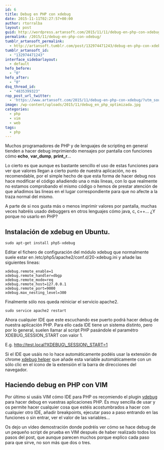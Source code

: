 ```yaml
---
id: 6
title: Debug en PHP con xdebug
date: 2015-11-11T02:27:57+00:00
author: rtorralba
layout: post
guid: http://wordpress.artansoft.com/2015/11/11/debug-en-php-con-xdebug/
permalink: /2015/11/debug-en-php-con-xdebug/
tumblr_artansoft_permalink:
  - http://artansoft.tumblr.com/post/132974471243/debug-en-php-con-xdebug
tumblr_artansoft_id:
  - "132974471243"
interface_sidebarlayout:
  - default
hefo_before:
  - "0"
hefo_after:
  - "0"
dsq_thread_id:
  - "4835399323"
rop_post_url_twitter:
  - 'https://www.artansoft.com/2015/11/debug-en-php-con-xdebug/?utm_source=ReviveOldPost&utm_medium=social&utm_campaign=ReviveOldPost'
image: /wp-content/uploads/2015/11/debug_en_php_optimizada.jpg
categories:
  - php
  - vim
  - web
tags:
  - php
---
```

Muchos programadores de PHP y de lenguajes de scripting en general tienden a hacer debug imprimiendo mensajes por pantalla con funciones cómo **echo**, **var_dump**, **print_r**…

Lo cierto es que aunque es bastante sencillo el uso de estas funciones para ver que valores llegan a cierto punto de nuestra aplicación, no es recomendable, por el simple hecho de que esta forma de hacer debug nos hace modificar el código añadiendo una o más lineas, con lo que realmente no estamos comprobando el mismo código o hemos de prestar atención de que añadimos las lineas en el lugar correspondiente para que no afecte a la traza normal del mismo.

A parte de si nos gusta más o menos imprimir valores por pantalla, muchas veces habréis usado debuggers en otros lenguajes cómo java, c, c++… ¿Y porque no usarlo en PHP?

<!-- more -->

## Instalación de xdebug en Ubuntu.

    sudo apt-get install php5-xdebug
    

Editar el fichero de configuración del módulo xdebug que normalmente suele estar en /etc/php5/apache2/conf.d/20-xdebug.ini y añade las siguientes lineas:

    xdebug.remote_enable=1
    xdebug.remote_handler=dbgp
    xdebug.remote_mode=req
    xdebug.remote_host=127.0.0.1
    xdebug.remote_port=9000
    xdebug.max_nesting_level=300
    

Finalmente sólo nos queda reiniciar el servicio apache2.

    sudo service apache2 restart
    

Ahora cualquier IDE que este escuchando ese puerto podrá hacer debug de nuestra aplicación PHP. Para ello cada IDE tiene un sistema distinto, pero por lo general, suelen llamar al script PHP pasándole el paramétro XDEBUG\_SESSION\_START con valor 1.

E.g. http://test.local?XDEBUG\_SESSION\_START=1

Si el IDE que usáis no lo hace automáticamente podéis usar la extensión de chrome <a href="https://chrome.google.com/webstore/detail/xdebug-helper/eadndfjplgieldjbigjakmdgkmoaaaoc?utm_source=chrome-app-launcher-info-dialog" target="_blank">xdebug helper</a> que añade esta variable automáticamente con un sólo clic en el icono de la extensión el la barra de direcciones del navegador.

## Haciendo debug en PHP con VIM

Por último si usáis VIM cómo IDE para PHP os recomiendo el plugin <a href="https://github.com/joonty/vdebug" target="_blank">vdebug</a> para hacer debug en vuestras aplicaciones PHP. És muy sencilla de usar y os permite hacer cualquier cosa que estéis acostumbrados a hacer con cualquier otro IDE, añadir breakpoints, ejecutar paso a paso entrando en las funciones o sin entrar, ver el valor de las variables…

Os dejo un vídeo demostración donde podréis ver cómo se hace debug de un pequeño script de prueba en VIM después de haber realizado todos los pasos del post, que aunque parecen muchos porque explico cada paso para que sirve, no son más que dos o tres.
